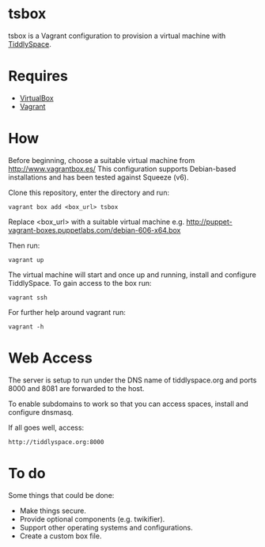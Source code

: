 tsbox
=====

tsbox is a Vagrant configuration to provision a virtual machine with [TiddlySpace](http://tiddlyspace.com/).

Requires
========

* [VirtualBox](https://www.virtualbox.org/)
* [Vagrant](http://vagrantup.com/) 

How
===

Before beginning, choose a suitable virtual machine from http://www.vagrantbox.es/
This configuration supports Debian-based installations and has been tested against Squeeze (v6).

Clone this repository, enter the directory and run:

	vagrant box add <box_url> tsbox

Replace <box_url> with a suitable virtual machine e.g. http://puppet-vagrant-boxes.puppetlabs.com/debian-606-x64.box

Then run:

	vagrant up

The virtual machine will start and once up and running, install and configure TiddlySpace.  To gain access to the box run:

	vagrant ssh

For further help around vagrant run:

	vagrant -h

Web Access
==========

The server is setup to run under the DNS name of tiddlyspace.org and ports 8000 and 8081 are forwarded to the host.

To enable subdomains to work so that you can access spaces, install and configure dnsmasq.

If all goes well, access:

	http://tiddlyspace.org:8000

To do
=====

Some things that could be done:

* Make things secure.
* Provide optional components (e.g. twikifier).
* Support other operating systems and configurations.
* Create a custom box file.
